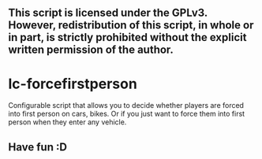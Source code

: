 ## This script is licensed under the GPLv3. However, redistribution of this script, in whole or in part, is strictly prohibited without the explicit written permission of the author.

# lc-forcefirstperson

Configurable script that allows you to decide whether players are forced into first person on cars, bikes. Or if you just want to force them into first person when they enter any vehicle. 

## Have fun :D
 
